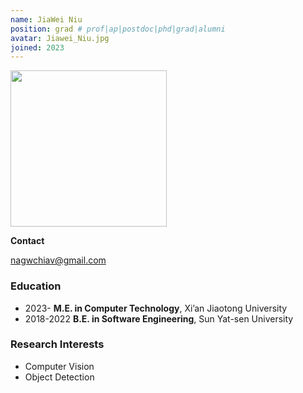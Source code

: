 ```yaml
---
name: JiaWei Niu
position: grad # prof|ap|postdoc|phd|grad|alumni
avatar: Jiawei_Niu.jpg
joined: 2023
---
```


<img width="250" src="{{site.baseurl}}/images/people/{{page.avatar}}" data-action="zoom">

**Contact**

<i class="fa fa-envelope-o"></i> <nagwchiav@gmail.com><br>


###  Education

- 2023- **M.E. in Computer Technology**, Xi’an Jiaotong University
- 2018-2022 **B.E. in Software Engineering**, Sun Yat-sen University

### Research Interests

- Computer Vision
- Object Detection



